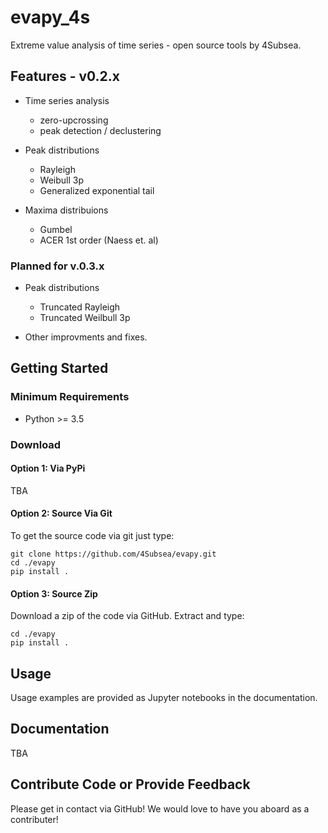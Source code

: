 # evapy_4s
Extreme value analysis of time series - open source tools by 4Subsea. 

## Features - v0.2.x

-  Time series analysis

   -  zero-upcrossing
   -  peak detection / declustering

- Peak distributions

    - Rayleigh
    - Weibull 3p
    - Generalized exponential tail

- Maxima distribuions

    - Gumbel
    - ACER 1st order (Naess et. al)

### Planned for v.0.3.x

- Peak distributions

    - Truncated Rayleigh
    - Truncated Weilbull 3p

- Other improvments and fixes.

## Getting Started

### Minimum Requirements

-  Python >= 3.5

### Download

#### Option 1: Via PyPi

TBA

#### Option 2: Source Via Git

To get the source code via git just type:

    git clone https://github.com/4Subsea/evapy.git
    cd ./evapy
    pip install .

#### Option 3: Source Zip

Download a zip of the code via GitHub. Extract and type:

    cd ./evapy
    pip install .


## Usage

Usage examples are provided as Jupyter notebooks in the documentation.

## Documentation

TBA

## Contribute Code or Provide Feedback

Please get in contact via GitHub! We would love to have you aboard as a
contributer!
